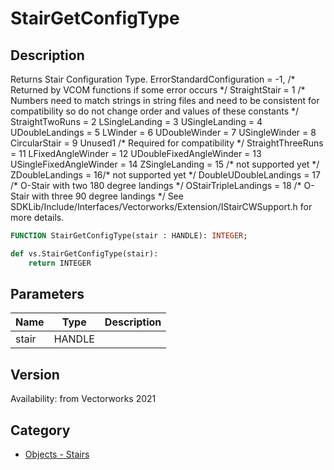 # StairGetConfigType

## Description
<lineList ident=2>
<line>
Returns Stair Configuration Type.
</line>
<line>
ErrorStandardConfiguration = -1, /* Returned by VCOM functions if some error occurs */
</line>
<line>
                StraightStair = 1 /* Numbers need to match strings in string files and need to be consistent for compatibility so do not change order and values of these constants */
</line>
<line>
                StraightTwoRuns = 2
</line>
<line>
                LSingleLanding = 3
</line>
<line>
                USingleLanding = 4
</line>
<line>
                UDoubleLandings = 5
</line>
<line>
                LWinder = 6
</line>
<line>
                UDoubleWinder = 7
</line>
<line>
                USingleWinder = 8
</line>
<line>
                CircularStair = 9
</line>
<line>
                Unused1 /* Required for compatibility */
</line>
<line>
                StraightThreeRuns = 11
</line>
<line>
                LFixedAngleWinder = 12
</line>
<line>
                UDoubleFixedAngleWinder = 13
</line>
<line>
                USingleFixedAngleWinder = 14
</line>
<line>
                ZSingleLanding = 15 /* not supported yet */
</line>
<line>
                ZDoubleLandings = 16/* not supported yet */
</line>
<line>
                DoubleUDoubleLandings = 17 /* O-Stair with two 180 degree landings */
</line>
<line>
                OStairTripleLandings  = 18 /* O-Stair with three 90 degree landings */
</line>
<line>
See SDKLib/Include/Interfaces/Vectorworks/Extension/IStairCWSupport.h for more details.
</line>
</lineList>

```pascal
FUNCTION StairGetConfigType(stair : HANDLE): INTEGER;
```

```python
def vs.StairGetConfigType(stair):
    return INTEGER
```

## Parameters
|Name|Type|Description|
|---|---|---|
|stair|HANDLE|   |

## Version
Availability: from Vectorworks 2021

## Category
* [Objects - Stairs](../Categories/Objects%20-%20Stairs.md)
